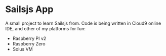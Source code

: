 # Sailsjs App

A small project to learn Sailsjs from. Code is being written in Cloud9 online IDE, and other of my platforms for fun:

- Raspberry PI v2
- Raspberry Zero
- Solus VM 

